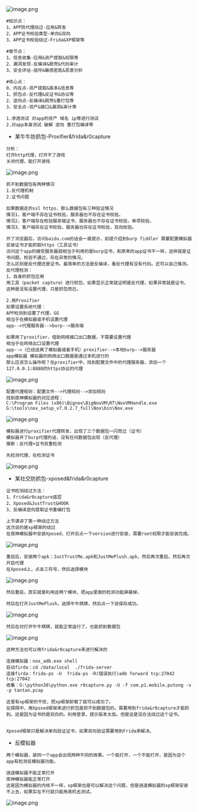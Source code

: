 ![image.png](https://img2023.cnblogs.com/blog/2504969/202309/2504969-20230913135610126-1805421152.png)

```plain
#知识点：
1、APP防代理绕过-应用&转发
2、APP证书校验类型-单向&双向
3、APP证书校验绕过-Frida&XP框架等

#章节点：
1、信息收集-应用&资产提取&权限等
2、漏洞发现-反编译&脱壳&代码审计
3、安全评估-组件&敏感密匙&恶意分析

#核心点：
0、内在点-资产提取&版本&信息等
1、抓包点-反代理&反证书&协议等
2、逆向点-反编译&脱壳&重打包等
3、安全点-资产&接口&漏洞&审计等

1.渗透测试 对app的资产 域名 ip等进行测试
2.对app本身测试 破解 逆向 重打包编译等
```

- 某牛牛防抓包-Proxifier&frida&r0capture

```plain
分析：
打开http代理，打开不了游戏
关闭代理，能打开游戏
```

![image.png](https://img2023.cnblogs.com/blog/2504969/202309/2504969-20230913135634887-1008337875.png)

```plain
抓不到数据包有两种情况
1.反代理机制
2.证书问题

如果数据走的ssl https，那么数据包有三种验证情况
情况1，客户端不存在证书校验，服务器也不存在证书校验。
情况2，客户端存在校验服务端证书，服务器也不存在证书校验，单项校验。
情况3、客户端存在证书校验，服务器也存在证书校验，双向校验。

开了浏览器后，访问baidu.com的话会一直提示，前提介绍到burp fiddler 需要配置模拟器安装证书才能抓取https（工具证书）
访问这个app的接受服务器就相当于利用的是burp证书，和原来的app证书不一样，这样就是证书问题。校验不通过，存在异常的情况。
怎么区别是反代理还是证书。最简单的方法是反编译，看反代理有没有代码。还可以自己推测。
反代理检测：
1、自身的抓包应用
用工具（packet capture）进行抓包，如果显示正常就证明是反代理，如果异常就是证书。这种是没有设置代理，只是抓包而已。

2.用Proxifier
如果设置系统代理：
APP检测到设置了代理，GG
相当于在模拟器或手机设置代理
app-->代理服务器-->burp-->服务端

如果用了proxifier，借助网络接口出口数据，不需要设置代理
相当于在网络出口设置代理
app-->（已经逃离了模拟器或者手机）proxifier-->本地burp-->服务器
app模拟器 模拟器的网络出口数据是通过本机进行的
那么应该怎么操作呢？在proxifier中，找到配置文件中的代理服务器，添加一个127.0.0.1:8888的https协议的代理
```



![image.png](https://img2023.cnblogs.com/blog/2504969/202309/2504969-20230913135634453-2027741886.png)

```plain
配置代理规则：配置文件-->代理规则-->添加规则
找到夜神模拟器的对应进程：
C:\Program Files (x86)\Bignox\BigNoxVM\RT\NoxVMHandle.exe
G:\tools\nox_setup_v7.0.2.7_full\Nox\bin\Nox.exe
```

![image.png](https://img2023.cnblogs.com/blog/2504969/202309/2504969-20230913135634449-1166708386.png)

```plain
模拟器进行proxifier代理转发，出现了三个数据包一闪而过（证书）
模拟器开了burp代理的话，没有任何数据包出现（反代理）
推断：反代理+证书双重检测

先检测代理，在检测证书
```

![image.png](https://img2023.cnblogs.com/blog/2504969/202309/2504969-20230913135634836-334503438.png)

- 某社交防抓包-xposed&frida&r0capture

```plain
证书检测绕过方法：
1、Frida&r0capture底层
2、Xposed&JustTrust&HOOK
3、反编译逆向提取证书重编打包

上节课讲了第一种绕过方法
这次说的是xp框架的绕过
在夜神模拟器中安装Xposed，打开后点一下version进行安装，需要root权限才能安装完成。
```

![image.png](https://img2023.cnblogs.com/blog/2504969/202309/2504969-20230913135634541-1575183929.png)

```plain
重启后，安装两个apk：JustTrustMe.apk和JustMePlush.apk，然后再次重启。然后再次开启代理
在Xposed上，点击三符号，然后选择模块
```

![image.png](https://img2023.cnblogs.com/blog/2504969/202309/2504969-20230913135634649-1088236033.png)

```plain
然后重启，其实就是利用这两个模块，把app里面的检测功能屏蔽掉。

然后在打开JustMePlush，选择牛牛棋牌，然后点一下说保存成功。
```

![image.png](https://img2023.cnblogs.com/blog/2504969/202309/2504969-20230913135635161-1688298366.png)

```plain
然后在对打开牛牛棋牌，就能正常运行了。也能抓到数据包
```

![image.png](https://img2023.cnblogs.com/blog/2504969/202309/2504969-20230913135635718-1154018818.png)

```plain
这种方法也可以用frida&r0capture来进行解决的

连接模拟器：nox_adb.exe shell
启动firda：cd /data/local  ./frida-server
连接firda：frida-ps -U  frida-ps -R(错误执行)adb forward tcp:27042 tcp:27042
收集：G:\python38\python.exe r0capture.py -U -f com.p1.mobile.putong -v -p tantan.pcap

这里有xp框架的干扰，把xp框架卸载了就可以成功了。
在探探中，用Xposed框架来进行抓包是抓不到数据包的。需要用到frida&r0capture才能抓到。这是因为证书的是双向的。利用登录，提示版本太低。但是这是没办法绕过这个证书。


Xposed框架只是解决单向验证证书，如果双向验证需要用到Frida来解决。
```

- 反模拟器

```plain
两个模拟器，装同一个app会出现两种不同的效果。一个能打开，一个不能打开，是因为这个app有检测反模拟器功能。

逍遥模拟器不能正常打开
夜神模拟器能正常打开
这是因为模拟器的内核不一样，xp框架也是可以解决这个问题，但是逍遥模拟器的xp框架安装不上去，如果实在不行就只能用真机去测试。
```

![image.png](https://img2023.cnblogs.com/blog/2504969/202309/2504969-20230913135634950-233627456.png)

